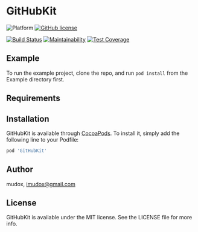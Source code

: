 # GitHubKit

<!--[![Version](https://img.shields.io/cocoapods/v/GitHubKit.svg?style=flat)](https://cocoapods.org/pods/GitHubKit)-->
<!--[![License](https://img.shields.io/cocoapods/l/GitHubKit.svg?style=flat)](https://cocoapods.org/pods/GitHubKit)-->
<!--[![Platform](https://img.shields.io/cocoapods/p/GitHubKit.svg?style=flat)](https://cocoapods.org/pods/GitHubKit)-->
![Platform](https://img.shields.io/badge/platform-ios-lightgrey.svg)
[![GitHub license](https://img.shields.io/github/license/mudox/github-kit.svg)](https://github.com/mudox/github-kit/blob/master/LICENSE)

[![Build Status](https://travis-ci.com/mudox/github-kit.svg?branch=master)](https://travis-ci.com/mudox/github-kit)
[![Maintainability](https://api.codeclimate.com/v1/badges/e90d72dec155240410a7/maintainability)](https://codeclimate.com/github/mudox/github-kit/maintainability)
[![Test Coverage](https://api.codeclimate.com/v1/badges/e90d72dec155240410a7/test_coverage)](https://codeclimate.com/github/mudox/github-kit/test_coverage)

## Example

To run the example project, clone the repo, and run `pod install` from the Example directory first.

## Requirements

## Installation

GitHubKit is available through [CocoaPods](https://cocoapods.org). To install
it, simply add the following line to your Podfile:

```ruby
pod 'GitHubKit'
```

## Author

mudox, imudox@gmail.com

## License

GitHubKit is available under the MIT license. See the LICENSE file for more info.
